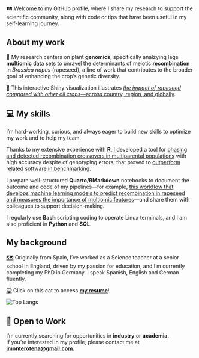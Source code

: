 🛤️ Welcome to my GitHub profile, where I share my research to support the scientific community, along with code or tips that have been useful in my self-learning journey.

## About my work

🧬 My research centers on plant **genomics**, specifically analzying lage **multiomic** data sets to unravel the determinants of meiotic **recombination** in *Brassica napus* (rapeseed), a line of work that contributes to the broader goal of enhancing the crop’s genetic diversity.

🌱 This interactive Shiny visualization illustrates [*the impact of rapeseed compared with other oil crops*—across country, region, and globally](https://jamonterotena.github.io/The-Impact-of-Oil-Crops/).

## 💻 My skills

I’m hard-working, curious, and always eager to build new skills to optimize my work and to help my team.

Thanks to my extensive experience with **R**, I developed a tool for [phasing and detected recombination crossovers in multiparental populations](https://github.com/GoliczGenomeLab/haploMAGIC) with high accuracy despite of genotyping errors, that proved to [outperform related software in benchmarking](https://academic.oup.com/g3journal/article/14/8/jkae109/7684607).

I prepare well-structured **Quarto/RMarkdown** notebooks to document the outcome and code of my pipelines—for example, [this workflow that develops machine learning models to predict recombination in rapeseed and measures the importance of multiomic features](https://jamonterotena.github.io/bnapus.reco.ml/gw_workflow.html)—and share them with colleagues to support decision-making.

I regularly use **Bash** scripting coding to operate Linux terminals, and I am also proficient in **Python** and **SQL**.

## My background

[🗺️](https://www.google.com/maps/d/u/0/edit?mid=12CGiKDJXOIl6qPWeO5j033FQyP9AkqU&usp=sharing) Originally from Spain, I’ve worked as a Science teacher at a senior school in England, driven by my passion for education, and I’m currently completing my PhD in Germany. I speak Spanish, English and German fluently.

[:cat:](https://jamonterotena.github.io/cv/) Click on this cat to access [**my resume**](https://jamonterotena.github.io/cv/)!

![Top Langs](https://github-readme-stats.vercel.app/api/top-langs/?username=jamonterotena&hide=html&theme=tokyonight)

## 💼 Open to Work

I’m currently searching for opportunities in **industry** or **academia**.  
If you’re interested in my profile, please contact me at **[jmonterotena@gmail.com](mailto:jmonterotena@gmail.com)**.
